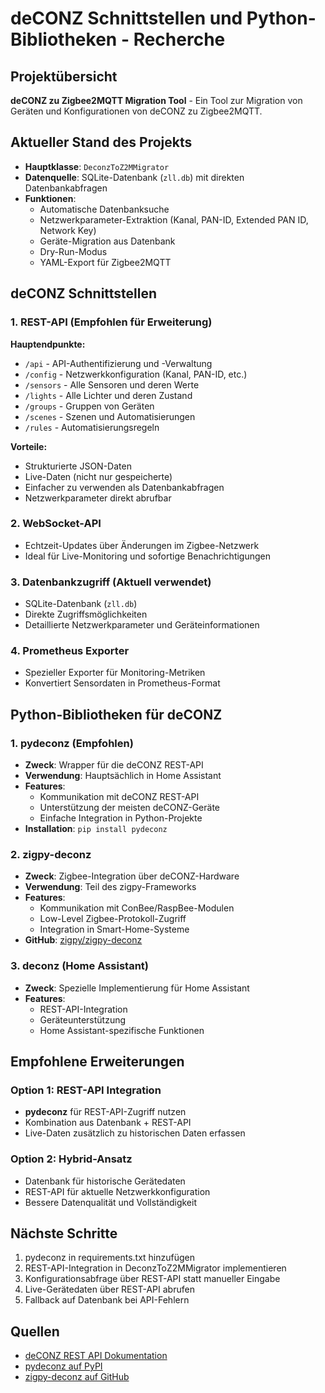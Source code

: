 # deCONZ Schnittstellen und Python-Bibliotheken - Recherche

## Projektübersicht
**deCONZ zu Zigbee2MQTT Migration Tool** - Ein Tool zur Migration von Geräten und Konfigurationen von deCONZ zu Zigbee2MQTT.

## Aktueller Stand des Projekts
- **Hauptklasse**: `DeconzToZ2MMigrator`
- **Datenquelle**: SQLite-Datenbank (`zll.db`) mit direkten Datenbankabfragen
- **Funktionen**: 
  - Automatische Datenbanksuche
  - Netzwerkparameter-Extraktion (Kanal, PAN-ID, Extended PAN ID, Network Key)
  - Geräte-Migration aus Datenbank
  - Dry-Run-Modus
  - YAML-Export für Zigbee2MQTT

## deCONZ Schnittstellen

### 1. REST-API (Empfohlen für Erweiterung)
**Hauptendpunkte:**
- `/api` - API-Authentifizierung und -Verwaltung
- `/config` - Netzwerkkonfiguration (Kanal, PAN-ID, etc.)
- `/sensors` - Alle Sensoren und deren Werte
- `/lights` - Alle Lichter und deren Zustand
- `/groups` - Gruppen von Geräten
- `/scenes` - Szenen und Automatisierungen
- `/rules` - Automatisierungsregeln

**Vorteile:**
- Strukturierte JSON-Daten
- Live-Daten (nicht nur gespeicherte)
- Einfacher zu verwenden als Datenbankabfragen
- Netzwerkparameter direkt abrufbar

### 2. WebSocket-API
- Echtzeit-Updates über Änderungen im Zigbee-Netzwerk
- Ideal für Live-Monitoring und sofortige Benachrichtigungen

### 3. Datenbankzugriff (Aktuell verwendet)
- SQLite-Datenbank (`zll.db`)
- Direkte Zugriffsmöglichkeiten
- Detaillierte Netzwerkparameter und Geräteinformationen

### 4. Prometheus Exporter
- Spezieller Exporter für Monitoring-Metriken
- Konvertiert Sensordaten in Prometheus-Format

## Python-Bibliotheken für deCONZ

### 1. pydeconz (Empfohlen)
- **Zweck**: Wrapper für die deCONZ REST-API
- **Verwendung**: Hauptsächlich in Home Assistant
- **Features**: 
  - Kommunikation mit deCONZ REST-API
  - Unterstützung der meisten deCONZ-Geräte
  - Einfache Integration in Python-Projekte
- **Installation**: `pip install pydeconz`

### 2. zigpy-deconz
- **Zweck**: Zigbee-Integration über deCONZ-Hardware
- **Verwendung**: Teil des zigpy-Frameworks
- **Features**:
  - Kommunikation mit ConBee/RaspBee-Modulen
  - Low-Level Zigbee-Protokoll-Zugriff
  - Integration in Smart-Home-Systeme
- **GitHub**: [zigpy/zigpy-deconz](https://github.com/zigpy/zigpy-deconz)

### 3. deconz (Home Assistant)
- **Zweck**: Spezielle Implementierung für Home Assistant
- **Features**:
  - REST-API-Integration
  - Geräteunterstützung
  - Home Assistant-spezifische Funktionen

## Empfohlene Erweiterungen

### Option 1: REST-API Integration
- **pydeconz** für REST-API-Zugriff nutzen
- Kombination aus Datenbank + REST-API
- Live-Daten zusätzlich zu historischen Daten erfassen

### Option 2: Hybrid-Ansatz
- Datenbank für historische Gerätedaten
- REST-API für aktuelle Netzwerkkonfiguration
- Bessere Datenqualität und Vollständigkeit

## Nächste Schritte
1. pydeconz in requirements.txt hinzufügen
2. REST-API-Integration in DeconzToZ2MMigrator implementieren
3. Konfigurationsabfrage über REST-API statt manueller Eingabe
4. Live-Gerätedaten über REST-API abrufen
5. Fallback auf Datenbank bei API-Fehlern

## Quellen
- [deCONZ REST API Dokumentation](https://dresden-elektronik.github.io/deconz-rest-doc/)
- [pydeconz auf PyPI](https://pypi.org/project/pydeconz/)
- [zigpy-deconz auf GitHub](https://github.com/zigpy/zigpy-deconz)
